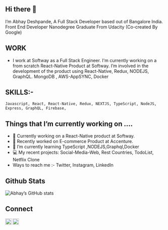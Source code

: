 ## Hi there 👋

  I’m Abhay Deshpande, A Full Stack Developer based out of Bangalore India. Front End Developer Nanodegree Graduate From Udacity (Co-created By Google)

## WORK 

 *  I  work at Softway as a Full Stack Engineer. I'm currently working on a from scratch React-Native Product at Softway.  I’m involved in the development of     the product using React-Native, Redux, NODEJS, GraphQL. MongoDB , AWS-AppSYNC, Docker

## SKILLS:-

	Javascript, React, React-Native, Redux, NEXTJS, TypeScript, NodeJS, Express, GraphQL, Firebase,

## Things that I’m currently working on …. 

	
  * 🔭 Currently working on a  React-Native product at Softway.
  * 🔭 Recently worked on  E-commerce Product at Accenture.
  * 🌱 I’m currently learning TypeScript ,NODEJS,Graphql,Docker
  * 💻 My recent projects: Social-Media-Web, Rest Countries, TodoList, Netflix Clone
  * Ways to reach me :-  Twitter, Instagram, LinkedIn 

## Github Stats
  ![Abhay’s  GitHub stats](https://github-readme-stats.vercel.app/api?username=abhaydee)

   
## Connect 

  <a href="https://twitter.com/Abhs567"><img align="left" width=20px src="https://simpleicons.org/icons/twitter.svg"></a>
  <a href="https://in.linkedin.com/in/abhaydee"><img align="left" width=20px src="https://simpleicons.org/icons/linkedin.svg"></a>



 
